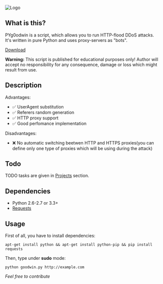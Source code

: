 ![Logo](http://i.imgur.com/ZXQUpbq.png)

## What is this?
PYg0odwin is a script, which allows you to run HTTP-flood DDoS attacks. It's written in pure Python and uses proxy-servers as "bots".

[Download](https://github.com/JamesJGoodwin/PYg0odwin/releases)

**Warning:** This script is published for educational purposes only! Author will accept no responsibility for any consequence, damage or loss which might result from use.
## Description
Advantages:
* :white_check_mark: UserAgent substitution
* :white_check_mark: Referers random generation
* :white_check_mark: HTTP proxy support
* :white_check_mark: Good perfomance implementation

Disadvantages:
* :x: No automatic switching beetwen HTTP and HTTPS proxies(you can define only one type of proxies which will be using during the attack)

## Todo
TODO tasks are given in [Projects](https://github.com/JamesJGoodwin/PYg0odwin/projects/1) section.

## Dependencies
* Python 2.6-2.7 or 3.3+
* [Requests](https://github.com/kennethreitz/requests)

## Usage
First of all, you have to install dependencies:

`apt-get install python && apt-get install python-pip && pip install requests`

Then, type under **sudo** mode:

`python goodwin.py http://example.com`



*Feel free to contribute*
